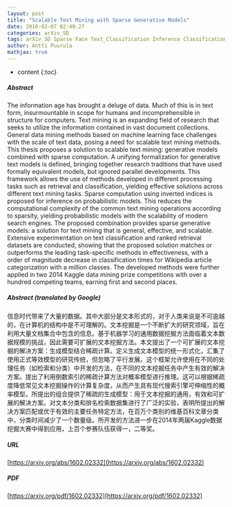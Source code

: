```yaml
---
layout: post
title: "Scalable Text Mining with Sparse Generative Models"
date: 2016-02-07 02:49:27
categories: arXiv_SD
tags: arXiv_SD Sparse Face Text_Classification Inference Classification
author: Antti Puurula
mathjax: true
---
```


* content
{:toc}

##### Abstract
The information age has brought a deluge of data. Much of this is in text form, insurmountable in scope for humans and incomprehensible in structure for computers. Text mining is an expanding field of research that seeks to utilize the information contained in vast document collections. General data mining methods based on machine learning face challenges with the scale of text data, posing a need for scalable text mining methods. This thesis proposes a solution to scalable text mining: generative models combined with sparse computation. A unifying formalization for generative text models is defined, bringing together research traditions that have used formally equivalent models, but ignored parallel developments. This framework allows the use of methods developed in different processing tasks such as retrieval and classification, yielding effective solutions across different text mining tasks. Sparse computation using inverted indices is proposed for inference on probabilistic models. This reduces the computational complexity of the common text mining operations according to sparsity, yielding probabilistic models with the scalability of modern search engines. The proposed combination provides sparse generative models: a solution for text mining that is general, effective, and scalable. Extensive experimentation on text classification and ranked retrieval datasets are conducted, showing that the proposed solution matches or outperforms the leading task-specific methods in effectiveness, with a order of magnitude decrease in classification times for Wikipedia article categorization with a million classes. The developed methods were further applied in two 2014 Kaggle data mining prize competitions with over a hundred competing teams, earning first and second places.

##### Abstract (translated by Google)
信息时代带来了大量的数据。其中大部分是文本形式的，对于人类来说是不可逾越的，在计算机的结构中是不可理解的。文本挖掘是一个不断扩大的研究领域，旨在利用大量文档集合中包含的信息。基于机器学习的通用数据挖掘方法面临着文本数据规模的挑战，因此需要可扩展的文本挖掘方法。本文提出了一个可扩展的文本挖掘的解决方案：生成模型结合稀疏计算。定义生成文本模型的统一形式化，汇集了使用正式等效模型的研究传统，但忽略了平行发展。这个框架允许使用在不同的处理任务（如检索和分类）中开发的方法，在不同的文本挖掘任务中产生有效的解决方案。提出了利用倒数索引的稀疏计算方法对概率模型进行推理。这可以根据稀疏度降低常见文本挖掘操作的计算复杂度，从而产生具有现代搜索引擎可伸缩性的概率模型。所提出的组合提供了稀疏的生成模型：用于文本挖掘的通用，有效和可扩展的解决方案。对文本分类和排名检索数据集进行了广泛的实验，表明所提出的解决方案匹配或优于有效的主要任务特定方法，在百万个类别的维基百科文章分类中，分类时间减少了一个数量级。所开发的方法进一步在2014年两届Kaggle数据挖掘大赛中得到应用，上百个参赛队伍获得一，二等奖。

##### URL
[https://arxiv.org/abs/1602.02332](https://arxiv.org/abs/1602.02332)

##### PDF
[https://arxiv.org/pdf/1602.02332](https://arxiv.org/pdf/1602.02332)

